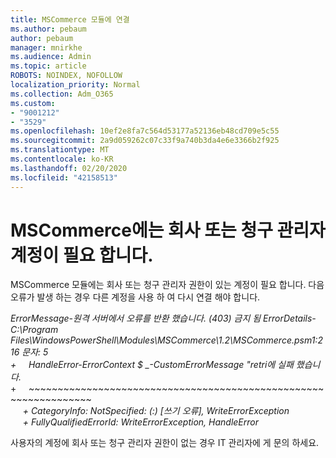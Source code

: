 ```yaml
---
title: MSCommerce 모듈에 연결
ms.author: pebaum
author: pebaum
manager: mnirkhe
ms.audience: Admin
ms.topic: article
ROBOTS: NOINDEX, NOFOLLOW
localization_priority: Normal
ms.collection: Adm_O365
ms.custom:
- "9001212"
- "3529"
ms.openlocfilehash: 10ef2e8fa7c564d53177a52136eb48cd709e5c55
ms.sourcegitcommit: 2a9d059262c07c33f9a740b3da4e6e3366b2f925
ms.translationtype: MT
ms.contentlocale: ko-KR
ms.lasthandoff: 02/20/2020
ms.locfileid: "42158513"
---
```

# <a name="mscommerce-requires-a-company-or-billing-administrator-account"></a>MSCommerce에는 회사 또는 청구 관리자 계정이 필요 합니다.

MSCommerce 모듈에는 회사 또는 청구 관리자 권한이 있는 계정이 필요 합니다. 다음 오류가 발생 하는 경우 다른 계정을 사용 하 여 다시 연결 해야 합니다.

*ErrorMessage-원격 서버에서 오류를 반환 했습니다. (403) 금지 됨 ErrorDetails-C:\Program Files\WindowsPowerShell\Modules\MSCommerce\1.2\MSCommerce.psm1:216 문자: 5*<br>
*+&nbsp;&nbsp;&nbsp;&nbsp;&nbsp;HandleError-ErrorContext $ _-CustomErrorMessage "retri에 실패 했습니다.*<br>
\+&nbsp;&nbsp;&nbsp;&nbsp;&nbsp;~~~~~~~~~~~~~~~~~~~~~~~~~~~~~~~~~~~~~~~~~~~~~~~~~~~~~~~~~~~~~~~~~<br>
&nbsp;&nbsp;&nbsp;&nbsp;&nbsp;*+ CategoryInfo: NotSpecified: (:) [쓰기 오류], WriteErrorException*<br>
&nbsp;&nbsp;&nbsp;&nbsp;&nbsp;*+ FullyQualifiedErrorId: WriteErrorException, HandleError*

사용자의 계정에 회사 또는 청구 관리자 권한이 없는 경우 IT 관리자에 게 문의 하세요.

